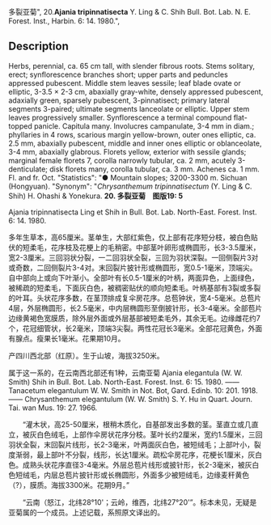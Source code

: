多裂亚菊",
20.**Ajania tripinnatisecta** Y. Ling & C. Shih Bull. Bot. Lab. N. E. Forest. Inst., Harbin. 6: 14. 1980.",

## Description
Herbs, perennial, ca. 65 cm tall, with slender fibrous roots. Stems solitary, erect; synflorescence branches short; upper parts and peduncles appressed pubescent. Middle stem leaves sessile; leaf blade ovate or elliptic, 3-3.5 × 2-3 cm, abaxially gray-white, densely appressed pubescent, adaxially green, sparsely pubescent, 3-pinnatisect; primary lateral segments 3-paired; ultimate segments lanceolate or elliptic. Upper stem leaves progressively smaller. Synflorescence a terminal compound flat-topped panicle. Capitula many. Involucres campanulate, 3-4 mm in diam.; phyllaries in 4 rows, scarious margin yellow-brown, outer ones elliptic, ca. 2.5 mm, abaxially pubescent, middle and inner ones elliptic or oblanceolate, 3-4 mm, abaxially glabrous. Florets yellow, exterior with sessile glands; marginal female florets 7, corolla narrowly tubular, ca. 2 mm, acutely 3-denticulate; disk florets many, corolla tubular, ca. 3 mm. Achenes ca. 1 mm. Fl. and fr. Oct.
  "Statistics": "● Mountain slopes; 3200-3300 m. Sichuan (Hongyuan).
  "Synonym": "*Chrysanthemum tripinnatisectum* (Y. Ling &amp; C. Shih) H. Ohashi &amp; Yonekura.
**20. 多裂亚菊　图版19: 5**

Ajania tripinnatisecta Ling et Shih in Bull. Bot. Lab. North-East. Forest. Inst. 6: 14. 1980.

多年生草本，高65厘米。茎单生，大部红紫色，仅上部有花序短分枝，被白色贴伏的短柔毛，花序枝及花梗上的毛稍密。中部茎叶卵形或椭圆形，长3-3.5厘米，宽2-3厘米。三回羽状分裂，一二回羽状全裂，三回为羽状深裂。一回侧裂片3对或奇数，二回侧裂片3-4对。末回裂片披针形或椭圆形，宽0.5-1毫米，顶端尖。自中部向上或向下叶渐小。全部叶有长0.5-1厘米的叶柄，两面异色，上面绿色，被稀疏的短柔毛，下面灰白色，被稠密贴伏的顺向短柔毛。叶柄基部有3裂或多裂的叶耳。头状花序多数，在茎顶排成复伞房花序。总苞钟状，宽4-5毫米。总苞片4层，外层椭圆形，长2.5毫米，中内层椭圆形至倒披针形，长3-4毫米。全部苞片边缘黄褐色宽膜质，除外层外面或外层基部被短柔毛外，其余无毛。边缘雌花约7个，花冠细管状，长2毫米，顶端3尖裂。两性花冠长3毫米。全部花冠黄色，外面有腺点。瘦果长1毫米。花果期10月。

产四川西北部（红原）。生于山坡，海拔3250米。

属于这一系的，在云南西北部还有1种，云南亚菊 Ajania elegantula (W. W. Smith) Shih in Bull. Bot. Lab. North-East. Forest. Inst. 6: 15. 1980. —— Tanacetum elegantulum W. W. Smith in Not. Bot, Gard. Edinb. 10: 201. 1918.  —— Chrysanthemum elegantulum (W. W. Smith) S. Y. Hu in Quart. Journ. Tai. wan Mus. 19: 27. 1966.
<p style='text-indent:28px'>“灌木状，高25-50厘米，根稍木质化，自基部发出多数的茎。茎直立或几直立，被灰白色绒毛，上部作伞房状花序分枝。茎叶长约2厘米，宽约1.5厘米，三回羽状全裂，末回裂片线形，长2-3毫米，叶两面灰白色，被短绒毛；上部叶小，裂度渐弱，最上部叶不分裂，线形，长达1厘米。疏松伞房花序，花梗长1厘米，灰白色。成熟头状花序直径3-4毫米。外层总苞片线形或披针形，长2-3毫米，被灰白色短绒毛，内层总苞片披针形或长椭圆形，外面多少被短绒毛，边缘麦秆黄色（?），膜质。海拔3300米。花期9月。”
<p style='text-indent:28px'>“云南（怒江，北纬28°10'；云岭，维西，北纬27°20'”。标本未见，无疑是亚菊属的一个成员。上述记载，系照原文译出的。

